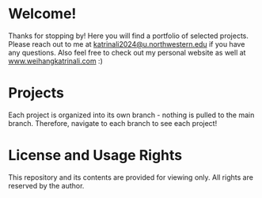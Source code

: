 # Welcome!
Thanks for stopping by! Here you will find a portfolio of selected projects. Please reach out to me at katrinali2024@u.northwestern.edu if you have any questions. Also feel free to check out my personal website as well at www.weihangkatrinali.com :)

# Projects
Each project is organized into its own branch - nothing is pulled to the main branch. Therefore, navigate to each branch to see each project!

# License and Usage Rights
This repository and its contents are provided for viewing only. All rights are reserved by the author. 
